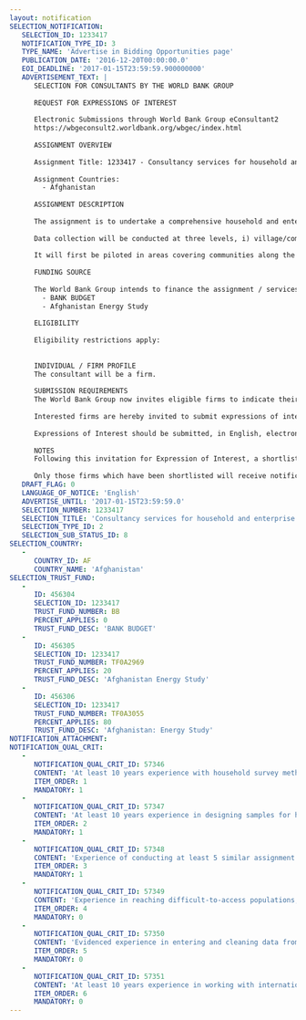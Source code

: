 ```yaml
---
layout: notification
SELECTION_NOTIFICATION: 
   SELECTION_ID: 1233417
   NOTIFICATION_TYPE_ID: 3
   TYPE_NAME: 'Advertise in Bidding Opportunities page'
   PUBLICATION_DATE: '2016-12-20T00:00:00.0'
   EOI_DEADLINE: '2017-01-15T23:59:59.900000000'
   ADVERTISEMENT_TEXT: |
      SELECTION FOR CONSULTANTS BY THE WORLD BANK GROUP
      
      REQUEST FOR EXPRESSIONS OF INTEREST
      
      Electronic Submissions through World Bank Group eConsultant2
      https://wbgeconsult2.worldbank.org/wbgec/index.html
      
      ASSIGNMENT OVERVIEW
      
      Assignment Title: 1233417 - Consultancy services for household and enterprise survey under the Afghanistan Energy Study Project
      
      Assignment Countries:
        - Afghanistan
      
      ASSIGNMENT DESCRIPTION
      
      The assignment is to undertake a comprehensive household and enterprise survey, whose main objective would be to assess energy consumption patterns of various fuels by rural and peri-urban households, community institutions and small scale enterprises and the financial implications and opportunities for scaling up energy services. 
      
      Data collection will be conducted at three levels, i) village/community level through surveys conducted for socio-economic and energy profiling; ii) household level through Household data collection across rural and urban areas, encompassing all income segments based on diaries maintained by the households; iii) microenterprise surveys to assess the use of energy and energy requirements for small and medium sized enterprises in rural Afghanistan.
      
      It will first be piloted in areas covering communities along the two kilometer Corridor of Influence on either side of the CASA-1000 transmission line before being scaled up to other provinces.
      
      FUNDING SOURCE
      
      The World Bank Group intends to finance the assignment / services described below under the following:
        - BANK BUDGET
        - Afghanistan Energy Study
      
      ELIGIBILITY
      
      Eligibility restrictions apply:
      
      
      INDIVIDUAL / FIRM PROFILE
      The consultant will be a firm. 
      
      SUBMISSION REQUIREMENTS
      The World Bank Group now invites eligible firms to indicate their interest in providing the services.  Interested firms must provide information indicating that they are qualified to perform the services (brochures, description of similar assignments, experience in similar conditions, availability of appropriate skills among staff, etc. for firms; CV and cover letter for individuals).  Please note that the total size of all attachments should be less than 5MB.  Consultants may associate to enhance their qualifications.
      
      Interested firms are hereby invited to submit expressions of interest.
      
      Expressions of Interest should be submitted, in English, electronically through World Bank Group eConsultant2 (https://wbgeconsult2.worldbank.org/wbgec/index.html)
      
      NOTES
      Following this invitation for Expression of Interest, a shortlist of qualified firms will be formally invited to submit proposals. Shortlisting and selection will be subject to the availability of funding.
      
      Only those firms which have been shortlisted will receive notification. No debrief will be provided to firms which have not been shortlisted.
   DRAFT_FLAG: 0
   LANGUAGE_OF_NOTICE: 'English'
   ADVERTISE_UNTIL: '2017-01-15T23:59:59.0'
   SELECTION_NUMBER: 1233417
   SELECTION_TITLE: 'Consultancy services for household and enterprise survey under the Afghanistan Energy Study Project'
   SELECTION_TYPE_ID: 2
   SELECTION_SUB_STATUS_ID: 8
SELECTION_COUNTRY: 
   - 
      COUNTRY_ID: AF
      COUNTRY_NAME: 'Afghanistan'
SELECTION_TRUST_FUND: 
   - 
      ID: 456304
      SELECTION_ID: 1233417
      TRUST_FUND_NUMBER: BB
      PERCENT_APPLIES: 0
      TRUST_FUND_DESC: 'BANK BUDGET'
   - 
      ID: 456305
      SELECTION_ID: 1233417
      TRUST_FUND_NUMBER: TF0A2969
      PERCENT_APPLIES: 20
      TRUST_FUND_DESC: 'Afghanistan Energy Study'
   - 
      ID: 456306
      SELECTION_ID: 1233417
      TRUST_FUND_NUMBER: TF0A3055
      PERCENT_APPLIES: 80
      TRUST_FUND_DESC: 'Afghanistan: Energy Study'
NOTIFICATION_ATTACHMENT: 
NOTIFICATION_QUAL_CRIT: 
   - 
      NOTIFICATION_QUAL_CRIT_ID: 57346
      CONTENT: 'At least 10 years experience with household survey methodology and conducting surveys. Experience with the Diary Method is a particular asset'
      ITEM_ORDER: 1
      MANDATORY: 1
   - 
      NOTIFICATION_QUAL_CRIT_ID: 57347
      CONTENT: 'At least 10 years experience in designing samples for household surveys and quantitative analysis of survey data'
      ITEM_ORDER: 2
      MANDATORY: 1
   - 
      NOTIFICATION_QUAL_CRIT_ID: 57348
      CONTENT: 'Experience of conducting at least 5 similar assignment (specifically in Afghanistan and/or other conflict affected developing countries)'
      ITEM_ORDER: 3
      MANDATORY: 1
   - 
      NOTIFICATION_QUAL_CRIT_ID: 57349
      CONTENT: 'Experience in reaching difficult-to-access populations, maintaining high standards in data collection, managing survey logistics and training and experience in using mixed-gender enumeration teams to get complete data'
      ITEM_ORDER: 4
      MANDATORY: 0
   - 
      NOTIFICATION_QUAL_CRIT_ID: 57350
      CONTENT: 'Evidenced experience in entering and cleaning data from household surveys'
      ITEM_ORDER: 5
      MANDATORY: 0
   - 
      NOTIFICATION_QUAL_CRIT_ID: 57351
      CONTENT: 'At least 10 years experience in working with international and national development agencies desirable'
      ITEM_ORDER: 6
      MANDATORY: 0
---
```

